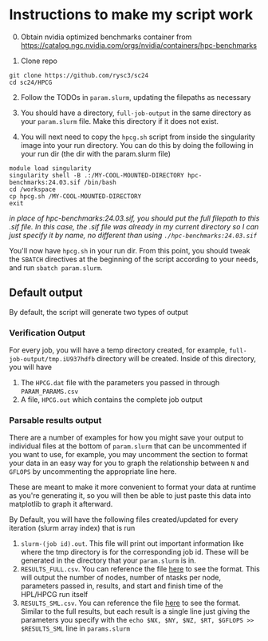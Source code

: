 # Instructions to make my script work

0. Obtain nvidia optimized benchmarks container from 
https://catalog.ngc.nvidia.com/orgs/nvidia/containers/hpc-benchmarks

1. Clone repo
```
git clone https://github.com/rysc3/sc24
cd sc24/HPCG
```

2. Follow the TODOs in `param.slurm`, updating the filepaths as necessary

3. You should have a directory, `full-job-output` in the same directory as your `param.slurm` file. Make this directory if it does not exist. 

4. You will next need to copy the `hpcg.sh` script from inside the singularity image into your run directory. You can do this by doing the following in your run dir (the dir with the param.slurm file)

```
module load singularity 
singularity shell -B .:/MY-COOL-MOUNTED-DIRECTORY hpc-benchmarks:24.03.sif /bin/bash
cd /workspace
cp hpcg.sh /MY-COOL-MOUNTED-DIRECTORY
exit
```

*in place of hpc-benchmarks:24.03.sif, you should put the full filepath to this .sif file. In this case, the .sif file was already in my current directory so I can just specify it by name, no different than using `./hpc-benchmarks:24.03.sif`*

You'll now have `hpcg.sh` in your run dir. From this point, you should tweak the `SBATCH` directives at the beginning of the script according to your needs, and run `sbatch param.slurm`.


## Default output

By default, the script will generate two types of output

### Verification Output
For every job, you will have a temp directory created, for example, `full-job-output/tmp.iU937hdfb` directory will be created. Inside of this directory, you will have 
1. The `HPCG.dat` file with the parameters you passed in through `PARAM_PARAMS.csv`
2. A file, `HPCG.out` which contains the complete job output


### Parsable results output
There are a number of examples for how you might save your output to individual files at the bottom of `param.slurm` that can be uncommented if you want to use, for example, you may uncomment the section to format your data in an easy way for you to graph the relationship between `N` and `GFLOPS` by uncommenting the appropriate line here. 

These are meant to make it more convenient to format your data at runtime as you're generating it, so you will then be able to just paste this data into matplotlib to graph it afterward. 

By Default, you will have the following files created/updated for every iteration (slurm array index) that is run 

1. `slurm-(job id).out`. This file will print out important information like where the tmp directory is for the corresponding job id. These will be generated in the directory that your `param.slurm` is in. 
2. `RESULTS_FULL.csv`. You can reference the file [here](https://github.com/rysc3/sc24/blob/main/HPCG/RESULTS_FULL.csv) to see the format. This will output the number of nodes, number of ntasks per node, parameters passed in, results, and start and finish time of the HPL/HPCG run itself
3. `RESULTS_SML.csv`. You can reference the file [here](https://github.com/rysc3/sc24/blob/main/HPCG/RESULTS_SML.csv) to see the format. Similar to the full results, but each result is a single line just giving the parameters you specify with the `echo $NX, $NY, $NZ, $RT, $GFLOPS >> $RESULTS_SML` line in `params.slurm`